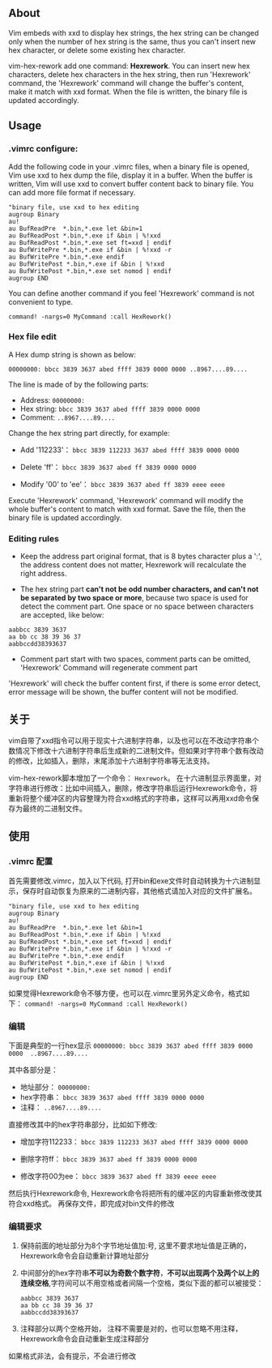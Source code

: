 ## About

Vim embeds with xxd to display hex strings,  the hex string can be changed only when the number of hex string is the same, thus you can't insert new hex character, or delete some existing hex character.

vim-hex-rework add one command: **Hexrework**.  You can insert new hex characters, delete hex characters in the hex string,  then run 'Hexrework' command, the 'Hexrework' command will change the buffer's content, make it match with xxd format. When the file is written, the binary file is updated accordingly.

## Usage

### .vimrc configure:

Add the following code in your .vimrc files, when a binary file is opened, Vim use xxd to hex dump the file, display it in a buffer. When the buffer is written, Vim will use xxd to convert buffer content back to binary file. You can add more file format if necessary.

```
"binary file, use xxd to hex editing
augroup Binary
au!
au BufReadPre  *.bin,*.exe let &bin=1
au BufReadPost *.bin,*.exe if &bin | %!xxd
au BufReadPost *.bin,*.exe set ft=xxd | endif
au BufWritePre *.bin,*.exe if &bin | %!xxd -r
au BufWritePre *.bin,*.exe endif
au BufWritePost *.bin,*.exe if &bin | %!xxd
au BufWritePost *.bin,*.exe set nomod | endif
augroup END
```

You can define another command if you feel 'Hexrework' command is not convenient to type.

`command! -nargs=0 MyCommand :call HexRework()`

### Hex file edit

A Hex dump string is shown as below:

`00000000: bbcc 3839 3637 abed ffff 3839 0000 0000 ..8967....89....`

The line is made of by the following parts:

- Address:       `00000000:`
- Hex string:   `bbcc 3839 3637 abed ffff 3839 0000 0000`
- Comment:   `..8967....89....`

Change the hex string part directly, for example:

- Add '112233'： `bbcc 3839 112233 3637 abed ffff 3839 0000 0000`

- Delete 'ff'： `bbcc 3839 3637 abed ff 3839 0000 0000`

- Modify '00' to 'ee'： `bbcc 3839 3637 abed ff 3839 eeee eeee`

Execute 'Hexrework' command, 'Hexrework' command will modify the whole buffer's content to match with xxd format. Save the file, then the binary file is updated accordingly.


### Editing rules

- Keep the address part original format, that is 8 bytes character plus a ':',  the address content does not matter, Hexrework will recalculate the right address.

- The hex string part **can't not be odd number characters, and can't not be separated by two space or more**, because two space is used for detect the comment part.  One space or no space between characters are accepted, like below:

```
aabbcc 3839 3637
aa bb cc 38 39 36 37
aabbccdd38393637
```

- Comment part start with two spaces, comment parts can be omitted, 'Hexrework' Command will regenerate comment part 

'Hexrework' will check the buffer content first, if there is some error detect, error message will be shown, the buffer content will not be modified.



## 关于

vim自带了xxd指令可以用于现实十六进制字符串，以及也可以在不改动字符串个数情况下修改十六进制字符串后生成新的二进制文件。但如果对字符串个数有改动的修改，比如插入，删除，末尾添加十六进制字符串等无法支持。

vim-hex-rework脚本增加了一个命令： `Hexrework`。  在十六进制显示界面里，对字符串进行修改：比如中间插入，删除，修改字符串后运行Hexrework命令，将重新将整个缓冲区的内容整理为符合xxd格式的字符串，这样可以再用xxd命令保存为最终的二进制文件。

## 使用

### .vimrc 配置

   首先需要修改.vimrc，加入以下代码,  打开bin和exe文件时自动转换为十六进制显示，保存时自动恢复为原来的二进制内容，其他格式请加入对应的文件扩展名。

```
"binary file, use xxd to hex editing
augroup Binary
au!
au BufReadPre  *.bin,*.exe let &bin=1
au BufReadPost *.bin,*.exe if &bin | %!xxd
au BufReadPost *.bin,*.exe set ft=xxd | endif
au BufWritePre *.bin,*.exe if &bin | %!xxd -r
au BufWritePre *.bin,*.exe endif
au BufWritePost *.bin,*.exe if &bin | %!xxd
au BufWritePost *.bin,*.exe set nomod | endif
augroup END
```

   如果觉得Hexrework命令不够方便，也可以在.vimrc里另外定义命令，格式如下：   `command! -nargs=0 MyCommand :call HexRework()`

### 编辑

下面是典型的一行hex显示
`00000000: bbcc 3839 3637 abed ffff 3839 0000 0000  ..8967....89....`

其中各部分是：

- 地址部分：      `00000000:`
- hex字符串：   `bbcc 3839 3637 abed ffff 3839 0000 0000`
- 注释：             `..8967....89....`

直接修改其中的hex字符串部分，比如如下修改:

- 增加字符112233：  `bbcc 3839 112233 3637 abed ffff 3839 0000 0000`

- 删除字符ff：             `bbcc 3839 3637 abed ff 3839 0000 0000`

- 修改字符00为ee：   `bbcc 3839 3637 abed ff 3839 eeee eeee`

然后执行Hexrework命令, Hexrework命令将把所有的缓冲区的内容重新修改使其符合xxd格式。 再保存文件，即完成对bin文件的修改

### 编辑要求

1. 保持前面的地址部分为8个字节地址值加:号, 这里不要求地址值是正确的，
   Hexrework命令会自动重新计算地址部分

2. 中间部分的hex字符串**不可以为奇数个数字符**，**不可以出现两个及两个以上的连续空格**,字符间可以不用空格或者间隔一个空格，类似下面的都可以被接受：
   
   ```
   aabbcc 3839 3637
   aa bb cc 38 39 36 37
   aabbccdd38393637
   ```

3. 注释部分以两个空格开始， 注释不需要是对的，也可以忽略不用注释，Hexrework命令会自动重新生成注释部分

如果格式非法，会有提示，不会进行修改
